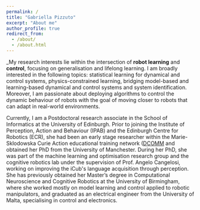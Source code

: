 ```yaml
---
permalink: /
title: "Gabriella Pizzuto"
excerpt: "About me"
author_profile: true
redirect_from: 
  - /about/
  - /about.html
---
```


_My research interests lie within the intersection of **robot learning** and **control**, focusing on generalisation and lifelong learning. I am broadly interested in the following topics: statistical learning for dynamical and control systems, physics-constrained learning, bridging model-based and learning-based dynamical and control systems and system identification. Moreover, I am passionate about deploying algorithms to control the dynamic behaviour of robots with the goal of moving closer to robots that can adapt in real-world environments.

Currently, I am a Postdoctoral research associate in the School of Informatics at the University of Edinburgh. Prior to joining the Institute of Perception, Action and Behaviour (IPAB) and the Edinburgh Centre for Robotics (ECR), she had been an early stage researcher within the Marie-Sklodowska Curie Action educational training network ([DCOMM](https://www.dcomm.eu/) and obtained her PhD from the University of Manchester. During her PhD, she was part of the machine learning and optimisation research group and the cognitive robotics lab under the supervision of Prof. Angelo Cangelosi, working on improving the iCub's language acquisition through perception.  She has previously obtained her Master’s degree in Computational Neuroscience and Cognitive Robotics at the University of Birmingham, where she worked mostly on model learning and control applied to robotic manipulators, and graduated as an electrical engineer from the University of Malta, specialising in control and electronics.

